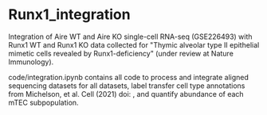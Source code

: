 # Runx1_integration

Integration of Aire WT and Aire KO single-cell RNA-seq (GSE226493) with Runx1 WT and Runx1 KO data collected for "Thymic alveolar type II epithelial mimetic cells revealed by Runx1-deficiency" (under review at Nature Immunology).

code/integration.ipynb contains all code to process and integrate aligned sequencing datasets for all datasets, label transfer cell type annotations from Michelson, et al. Cell (2021) doi: , and quantify abundance of each mTEC subpopulation.
